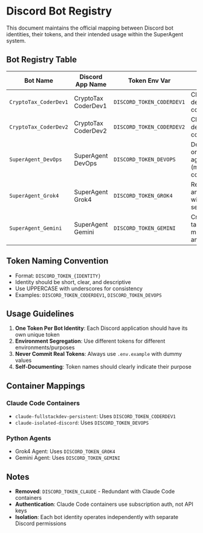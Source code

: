 # Discord Bot Registry

This document maintains the official mapping between Discord bot identities, their tokens, and their intended usage within the SuperAgent system.

## Bot Registry Table

| Bot Name | Discord App Name | Token Env Var | Purpose | Container/Agent |
|----------|------------------|---------------|---------|----------------|
| `CryptoTax_CoderDev1` | CryptoTax CoderDev1 | `DISCORD_TOKEN_CODERDEV1` | Claude Code development container 1 | `claude-isolated-discord` |
| `CryptoTax_CoderDev2` | CryptoTax CoderDev2 | `DISCORD_TOKEN_CODERDEV2` | Claude Code development container 2 | `claude-fullstackdev-persistent` |
| `SuperAgent_DevOps` | SuperAgent DevOps | `DISCORD_TOKEN_DEVOPS` | DevOps orchestration agent (manages containers) | `control_plane/mcp_devops_agent.py` |
| `SuperAgent_Grok4` | SuperAgent Grok4 | `DISCORD_TOKEN_GROK4` | Research and analysis with live search | `enhanced_discord_agent.py` |
| `SuperAgent_Gemini` | SuperAgent Gemini | `DISCORD_TOKEN_GEMINI` | Creative tasks and multimodal analysis | `enhanced_discord_agent.py` |

## Token Naming Convention

- Format: `DISCORD_TOKEN_{IDENTITY}`
- Identity should be short, clear, and descriptive
- Use UPPERCASE with underscores for consistency
- Examples: `DISCORD_TOKEN_CODERDEV1`, `DISCORD_TOKEN_DEVOPS`

## Usage Guidelines

1. **One Token Per Bot Identity**: Each Discord application should have its own unique token
2. **Environment Segregation**: Use different tokens for different environments/purposes
3. **Never Commit Real Tokens**: Always use `.env.example` with dummy values
4. **Self-Documenting**: Token names should clearly indicate their purpose

## Container Mappings

### Claude Code Containers
- `claude-fullstackdev-persistent`: Uses `DISCORD_TOKEN_CODERDEV1`
- `claude-isolated-discord`: Uses `DISCORD_TOKEN_DEVOPS`

### Python Agents
- Grok4 Agent: Uses `DISCORD_TOKEN_GROK4`
- Gemini Agent: Uses `DISCORD_TOKEN_GEMINI`

## Notes

- **Removed**: `DISCORD_TOKEN_CLAUDE` - Redundant with Claude Code containers
- **Authentication**: Claude Code containers use subscription auth, not API keys
- **Isolation**: Each bot identity operates independently with separate Discord permissions